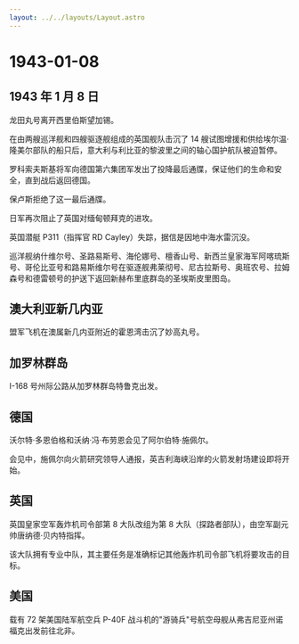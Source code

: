 ```yaml
---
layout: ../../layouts/Layout.astro
---
```


# 1943-01-08

## 1943 年 1 月 8 日

龙田丸号离开西里伯斯望加锡。

在由两艘巡洋舰和四艘驱逐舰组成的英国舰队击沉了 14
艘试图增援和供给埃尔温·隆美尔部队的船只后，意大利与利比亚的黎波里之间的轴心国护航队被迫暂停。

罗科索夫斯基将军向德国第六集团军发出了投降最后通牒，保证他们的生命和安全，直到战后返回德国。

保卢斯拒绝了这一最后通牒。

日军再次阻止了英国对缅甸顿拜克的进攻。

英国潜艇 P311（指挥官 RD Cayley）失踪，据信是因地中海水雷沉没。

巡洋舰纳什维尔号、圣路易斯号、海伦娜号、檀香山号、新西兰皇家海军阿喀琉斯号、哥伦比亚号和路易斯维尔号在驱逐舰弗莱彻号、尼古拉斯号、奥班农号、拉姆森号和德雷顿号的护送下返回新赫布里底群岛的圣埃斯皮里图岛。

## 澳大利亚新几内亚

盟军飞机在澳属新几内亚附近的霍恩湾击沉了妙高丸号。

## 加罗林群岛

I-168 号州际公路从加罗林群岛特鲁克出发。

## 德国

沃尔特·多恩伯格和沃纳·冯·布劳恩会见了阿尔伯特·施佩尔。

会见中，施佩尔向火箭研究领导人通报，英吉利海峡沿岸的火箭发射场建设即将开始。

## 英国

英国皇家空军轰炸机司令部第 8 大队改组为第 8
大队（探路者部队），由空军副元帅唐纳德·贝内特指挥。

该大队拥有专业中队，其主要任务是准确标记其他轰炸机司令部飞机将要攻击的目标。

## 美国

载有 72 架美国陆军航空兵 P-40F
战斗机的"游骑兵"号航空母舰从弗吉尼亚州诺福克出发前往北非。